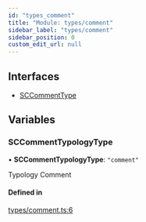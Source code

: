```yaml
---
id: "types_comment"
title: "Module: types/comment"
sidebar_label: "types/comment"
sidebar_position: 0
custom_edit_url: null
---
```


## Interfaces

- [SCCommentType](../interfaces/types_comment.SCCommentType)

## Variables

### SCCommentTypologyType

• **SCCommentTypologyType**: ``"comment"``

Typology Comment

#### Defined in

[types/comment.ts:6](https://github.com/selfcommunity/community-ui/blob/7897031/packages/sc-core/src/types/comment.ts#L6)
